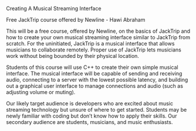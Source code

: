 Creating A Musical Streaming Interface

Free JackTrip course offered by Newline - Hawi Abraham

This will be a free course, offered by Newline, on the basics of JackTrip and how to create your own musical streaming interface similar to JackTrip from scratch. For the uninitiated, JackTrip is a musical interface that allows musicians to collaborate remotely. Proper use of JackTrip lets musicians work without being bounded by their physical location.

Students of this course will use C++ to create their own simple musical interface. The musical interface will be capable of sending and receiving audio, connecting to a server with the lowest possible latency, and building out a graphical user interface to manage connections and audio (such as adjusting volume or muting).

Our likely target audience is developers who are excited about music streaming technology but unsure of where to get started. Students may be newly familiar with coding but don’t know how to apply their skills. Our secondary audience are students, musicians, and music enthusiasts.
